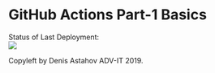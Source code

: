 # GitHub Actions Part-1 Basics


Status of Last Deployment:<br>
<img src="https://github.com/racerrua/github-actions-part-1-basics/workflows/My-GitHubActions-Basics/badge.svg?branch=master"><br>


Copyleft by Denis Astahov ADV-IT 2019.
